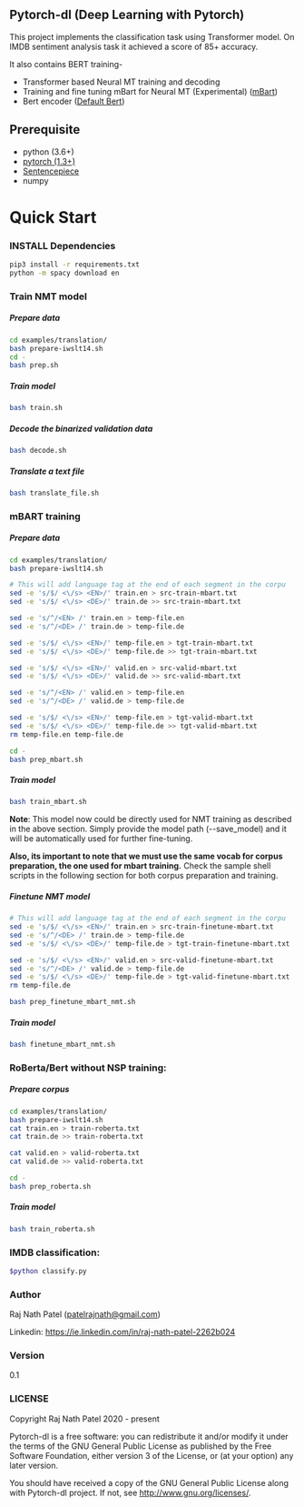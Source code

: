 ## Pytorch-dl (Deep Learning with Pytorch)
This project implements the classification task using Transformer model. On IMDB sentiment analysis task it achieved a score of 85+ accuracy.

It also contains BERT training- 
* Transformer based Neural MT training and decoding
* Training and fine tuning mBart for Neural MT (Experimental) ([mBart](https://arxiv.org/pdf/2001.08210.pdf)) 
* Bert encoder ([Default Bert](https://arxiv.org/pdf/1810.04805.pdf))

## Prerequisite
- python (3.6+)
- [pytorch (1.3+)](https://pytorch.org/get-started/locally/)
- [Sentencepiece](https://github.com/google/sentencepiece)
- numpy

# Quick Start
### INSTALL Dependencies
```bash
pip3 install -r requirements.txt
python -m spacy download en
```

### Train NMT model

##### Prepare data
```bash
cd examples/translation/
bash prepare-iwslt14.sh
cd -
bash prep.sh
```

##### Train model
```bash
bash train.sh
```
##### Decode the binarized validation data
```bash
bash decode.sh
```

##### Translate a text file
```bash
bash translate_file.sh
```

### mBART training
##### Prepare data
```bash
cd examples/translation/
bash prepare-iwslt14.sh

# This will add language tag at the end of each segment in the corpu
sed -e 's/$/ <\/s> <EN>/' train.en > src-train-mbart.txt
sed -e 's/$/ <\/s> <DE>/' train.de >> src-train-mbart.txt

sed -e 's/^/<EN> /' train.en > temp-file.en
sed -e 's/^/<DE> /' train.de > temp-file.de

sed -e 's/$/ <\/s> <EN>/' temp-file.en > tgt-train-mbart.txt
sed -e 's/$/ <\/s> <DE>/' temp-file.de >> tgt-train-mbart.txt

sed -e 's/$/ <\/s> <EN>/' valid.en > src-valid-mbart.txt
sed -e 's/$/ <\/s> <DE>/' valid.de >> src-valid-mbart.txt

sed -e 's/^/<EN> /' valid.en > temp-file.en
sed -e 's/^/<DE> /' valid.de > temp-file.de

sed -e 's/$/ <\/s> <EN>/' temp-file.en > tgt-valid-mbart.txt
sed -e 's/$/ <\/s> <DE>/' temp-file.de >> tgt-valid-mbart.txt
rm temp-file.en temp-file.de

cd -
bash prep_mbart.sh
```

##### Train model
```bash
bash train_mbart.sh
```
**Note**: This model now could be directly used for NMT training as 
described in the above section. Simply provide the model path (--save_model) and it will 
be automatically used for further fine-tuning. 

**Also, its important to note that we must use the same vocab for corpus preparation, 
the one used for mbart training.** 
Check the sample shell scripts in the following section for both 
corpus preparation and training. 

##### Finetune NMT model

```bash
# This will add language tag at the end of each segment in the corpu
sed -e 's/$/ <\/s> <EN>/' train.en > src-train-finetune-mbart.txt
sed -e 's/^/<DE> /' train.de > temp-file.de
sed -e 's/$/ <\/s> <DE>/' temp-file.de > tgt-train-finetune-mbart.txt

sed -e 's/$/ <\/s> <EN>/' valid.en > src-valid-finetune-mbart.txt
sed -e 's/^/<DE> /' valid.de > temp-file.de
sed -e 's/$/ <\/s> <DE>/' temp-file.de > tgt-valid-finetune-mbart.txt
rm temp-file.de

bash prep_finetune_mbart_nmt.sh
```

##### Train model
```bash
bash finetune_mbart_nmt.sh
```

### RoBerta/Bert without NSP training:
##### Prepare corpus 
```bash
cd examples/translation/
bash prepare-iwslt14.sh
cat train.en > train-roberta.txt
cat train.de >> train-roberta.txt

cat valid.en > valid-roberta.txt
cat valid.de >> valid-roberta.txt

cd -
bash prep_roberta.sh
```
##### Train model
```bash
bash train_roberta.sh
```

### IMDB classification:
```bash
$python classify.py

```


### Author
Raj Nath Patel (patelrajnath@gmail.com)

Linkedin: https://ie.linkedin.com/in/raj-nath-patel-2262b024

### Version
0.1

### LICENSE
Copyright Raj Nath Patel 2020 - present

Pytorch-dl is a free software: you can redistribute it and/or modify it under the terms of the GNU General Public 
License as published by the Free Software Foundation, either version 3 of the License, or (at your option) any 
later version.

You should have received a copy of the GNU General Public License along with Pytorch-dl project. 
If not, see http://www.gnu.org/licenses/.
